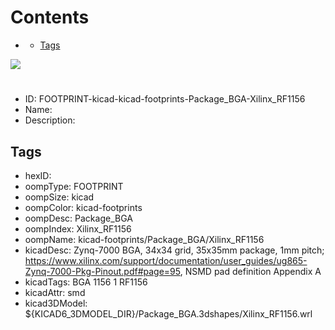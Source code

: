 



Contents
========

* [](#)
	* [Tags](#tags)
  
![][im]
# 

- ID: FOOTPRINT-kicad-kicad-footprints-Package_BGA-Xilinx_RF1156
- Name: 
- Description: 

## Tags

- hexID: 
- oompType: FOOTPRINT
- oompSize: kicad
- oompColor: kicad-footprints
- oompDesc: Package_BGA
- oompIndex: Xilinx_RF1156
- oompName: kicad-footprints/Package_BGA/Xilinx_RF1156
- kicadDesc: Zynq-7000 BGA, 34x34 grid, 35x35mm package, 1mm pitch; https://www.xilinx.com/support/documentation/user_guides/ug865-Zynq-7000-Pkg-Pinout.pdf#page=95, NSMD pad definition Appendix A
- kicadTags: BGA 1156 1 RF1156
- kicadAttr: smd
- kicad3DModel: ${KICAD6_3DMODEL_DIR}/Package_BGA.3dshapes/Xilinx_RF1156.wrl



[im]: image.png
